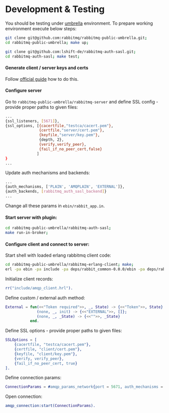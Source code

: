 Development & Testing
=====================

You should be testing under [umbrella](https://github.com/rabbitmq/rabbitmq-public-umbrella) environment.
To prepare working environment execute below steps:

~~~bash
git clone git@github.com:rabbitmq/rabbitmq-public-umbrella.git;
cd rabbitmq-public-umbrella; make up;

git clone git@github.com:lshift-de/rabbitmq-auth-sasl.git;
cd rabbitmq-auth-sasl; make test;
~~~

#### Generate client / server keys and certs

Follow [official guide](https://www.rabbitmq.com/ssl.html) how to do this.

#### Configure server

Go to `rabbitmq-public-umbrella/rabbitmq-server` and define SSL config - provide proper paths to given files:

~~~bash
...
{ssl_listeners, [5671]},
{ssl_options, [{cacertfile,"testca/cacert.pem"},
               {certfile,"server/cert.pem"},
               {keyfile,"server/key.pem"},
               {depth, 2},
               {verify,verify_peer},
               {fail_if_no_peer_cert,false}
              ]
}
...
~~~

Update auth mechanisms and backends:

~~~bash
...
{auth_mechanisms, ['PLAIN', 'AMQPLAIN', 'EXTERNAL']},
{auth_backends, [rabbitmq_auth_sasl_backend]}
...
~~~

Change all these params in `ebin/rabbit_app.in`.

#### Start server with plugin:

~~~bash
cd rabbitmq-public-umbrella/rabbitmq-auth-sasl;
make run-in-broker;
~~~

#### Configure client and connect to server:

Start shell with loaded erlang rabbitmq client code:

~~~bash
cd rabbitmq-public-umbrella/rabbitmq-erlang-client; make;
erl -pa ebin -pa include -pa deps/rabbit_common-0.0.0/ebin -pa deps/rabbit_common-0.0.0/include
~~~

Initialize client records:

~~~erlang
rr("include/amqp_client.hrl").
~~~

Define custom / external auth method:

~~~erlang
External = fun(<<"Token required">>, _, State) -> {<<"Token">>, State};
              (none, _, init) -> {<<"EXTERNAL">>, []};
              (none, _, _State) -> {<<"">>, _State}
           end.
~~~

Define SSL options - provide proper paths to given files:

~~~erlang
SSLOptions = [
    {cacertfile, "testca/cacert.pem"},
    {certfile, "client/cert.pem"},
    {keyfile, "client/key.pem"},
    {verify, verify_peer},
    {fail_if_no_peer_cert, true}
].
~~~

Define connection params:

~~~erlang
ConnectionParams = #amqp_params_network{port = 5671, auth_mechanisms = [External], ssl_options=SSLOptions}.
~~~

Open connection:

~~~erlang
amqp_connection:start(ConnectionParams).
~~~